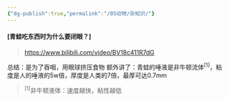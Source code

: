 ```yaml
---
{"dg-publish":true,"permalink":"/05动物/杂知识/"}
---
```



#### [青蛙吃东西时为什么要闭眼？]
> https://www.bilibili.com/video/BV18c411R7dG

总结：是为了吞咽，用眼球挤压食物
额外讲了：青蛙的唾液是非牛顿流体<sup>[1]</sup>，粘度是人的唾液的5w倍，厚度是人类的7倍，最厚可达0.7mm

><sup> [1]</sup>非牛顿液体：速度越快，粘性越低


